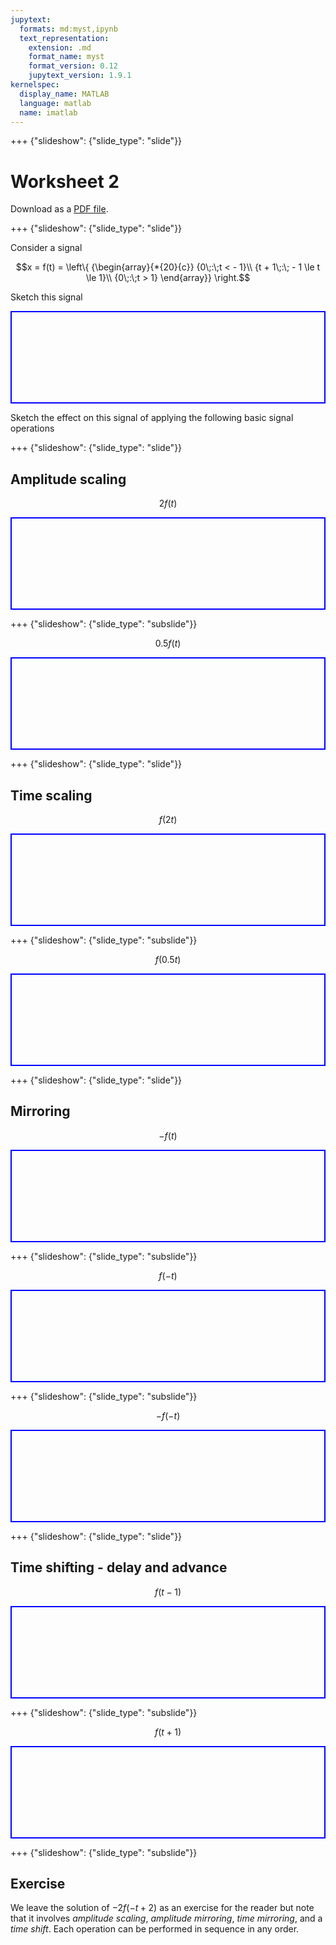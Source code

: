 ```yaml
---
jupytext:
  formats: md:myst,ipynb
  text_representation:
    extension: .md
    format_name: myst
    format_version: 0.12
    jupytext_version: 1.9.1
kernelspec:
  display_name: MATLAB
  language: matlab
  name: imatlab
---
```


+++ {"slideshow": {"slide_type": "slide"}}

# Worksheet 2

Download as a [PDF file](https://cpjobling.github.io/eg-247-textbook/worksheets/worksheet2.pdf).

+++ {"slideshow": {"slide_type": "slide"}}

Consider a signal 

$$x = f(t) = \left\{ {\begin{array}{*{20}{c}}
{0\;:\;t <  - 1}\\
{t + 1\;:\; - 1 \le t \le 1}\\
{0\;:\;t > 1}
\end{array}} \right.$$

Sketch this signal

<pre style="border: 2px solid blue">









</pre>

Sketch the effect on this signal of applying the following basic signal operations

+++ {"slideshow": {"slide_type": "slide"}}

## Amplitude scaling

$$2f(t)$$

<pre style="border: 2px solid blue">









</pre>

+++ {"slideshow": {"slide_type": "subslide"}}

$$0.5 f(t)$$

<pre style="border: 2px solid blue">









</pre>

+++ {"slideshow": {"slide_type": "slide"}}

## Time scaling

$$f(2t)$$

<pre style="border: 2px solid blue">









</pre>

+++ {"slideshow": {"slide_type": "subslide"}}

$$f(0.5 t)$$

<pre style="border: 2px solid blue">









</pre>

+++ {"slideshow": {"slide_type": "slide"}}

## Mirroring

$$-f(t)$$

<pre style="border: 2px solid blue">









</pre>

+++ {"slideshow": {"slide_type": "subslide"}}

$$f(-t)$$

<pre style="border: 2px solid blue">









</pre>

+++ {"slideshow": {"slide_type": "subslide"}}

$$-f(-t)$$

<pre style="border: 2px solid blue">









</pre>

+++ {"slideshow": {"slide_type": "slide"}}

## Time shifting - delay and advance

$$f(t - 1)$$

<pre style="border: 2px solid blue">









</pre>

+++ {"slideshow": {"slide_type": "subslide"}}

$$f(t + 1)$$

<pre style="border: 2px solid blue">









</pre>

+++ {"slideshow": {"slide_type": "subslide"}}

## Exercise

We leave the solution of $-2f(-t+2)$ as an exercise for the reader but note that it involves *amplitude scaling*, *amplitude mirroring*, *time mirroring*, and a *time shift*. Each operation can be performed in sequence in any order.
